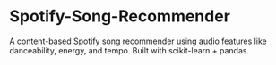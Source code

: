# Spotify-Song-Recommender
A content-based Spotify song recommender using audio features like danceability, energy, and tempo. Built with scikit-learn + pandas.
